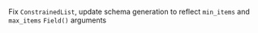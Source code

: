 Fix `ConstrainedList`, update schema generation to reflect `min_items` and `max_items` `Field()` arguments

